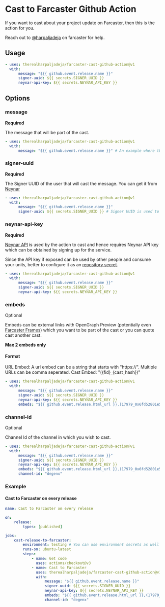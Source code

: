 # Cast to Farcaster Github Action

If you want to cast about your project update on Farcaster, then this is the action for you.

Reach out to [@harpaljadeja](https://warpcast.com/harpaljadeja) on farcaster for help.

## Usage

```yaml
- uses: therealharpaljadeja/farcaster-cast-github-action@v1
  with:
      message: "${{ github.event.release.name }}"
      signer-uuid: ${{ secrets.SIGNER_UUID }}
      neynar-api-key: ${{ secrets.NEYNAR_API_KEY }}
```

## Options

### message

**Required**

The message that will be part of the cast.

```yaml
- uses: therealharpaljadeja/farcaster-cast-github-action@v1
  with:
      message: "${{ github.event.release.name }}" # An example where the message is the release title
```

### signer-uuid

**Required**

The Signer UUID of the user that will cast the message. You can get it from [Neynar](https://docs.neynar.com/reference/create-signer)

```yaml
- uses: therealharpaljadeja/farcaster-cast-github-action@v1
  with:
      message: "${{ github.event.release.name }}"
      signer-uuid: ${{ secrets.SIGNER_UUID }} # Signer UUID is used to cast, so better to store it in repository secrets
```

### neynar-api-key

**Required**

[Neynar API](https://neynar.com/) is used by the action to cast and hence requires Neynar API key which can be obtained by signing up for the service.

Since the API key if exposed can be used by other people and consume your units, better to configure it as an [repository secret](https://docs.github.com/en/actions/security-guides/using-secrets-in-github-actions).

```yaml
- uses: therealharpaljadeja/farcaster-cast-github-action@v1
  with:
      message: "${{ github.event.release.name }}"
      signer-uuid: ${{ secrets.SIGNER_UUID }}
      neynar-api-key: ${{ secrets.NEYNAR_API_KEY }}
```

### embeds

Optional

Embeds can be external links with OpenGraph Preview (potentially even [Farcaster Frames](https://docs.farcaster.xyz/learn/what-is-farcaster/frames)) which you want to be part of the cast or you can quote cast another cast.

**Max 2 embeds only**

#### Format

URL Embed: A url embed can be a string that starts with "https://". Multiple URLs can be comma seperated.
Cast Embed: "({fid}\_{cast_hash})"

```yaml
- uses: therealharpaljadeja/farcaster-cast-github-action@v1
  with:
      message: "${{ github.event.release.name }}"
      signer-uuid: ${{ secrets.SIGNER_UUID }}
      neynar-api-key: ${{ secrets.NEYNAR_API_KEY }}
      embeds: "${{ github.event.release.html_url }},(17979_0x6fd52801e55ca265f8cbbc40293ff020051b735f)" # Example of a URL Embed and a Cast Embed
```

### channel-id

Optional

Channel Id of the channel in which you wish to cast.

```yaml
- uses: therealharpaljadeja/farcaster-cast-github-action@v1
  with:
      message: "${{ github.event.release.name }}"
      signer-uuid: ${{ secrets.SIGNER_UUID }}
      neynar-api-key: ${{ secrets.NEYNAR_API_KEY }}
      embeds: "${{ github.event.release.html_url }},(17979_0x6fd52801e55ca265f8cbbc40293ff020051b735f)"
      channel-id: "degenx"
```

### Example

#### Cast to Farcaster on every release

```yaml
name: Cast to Farcaster on every release

on:
    release:
        types: [published]

jobs:
    cast-release-to-farcaster:
        environment: testing # You can use environment secrets as well
        runs-on: ubuntu-latest
        steps:
            - name: Get code
              uses: actions/checkout@v3
            - name: Cast to Farcaster
              uses: therealharpaljadeja/farcaster-cast-github-action@v1
              with:
                  message: "${{ github.event.release.name }}"
                  signer-uuid: ${{ secrets.SIGNER_UUID }}
                  neynar-api-key: ${{ secrets.NEYNAR_API_KEY }}
                  embeds: "${{ github.event.release.html_url }},(17979_0x6fd52801e55ca265f8cbbc40293ff020051b735f)"
                  channel-id: "degenx"
```
